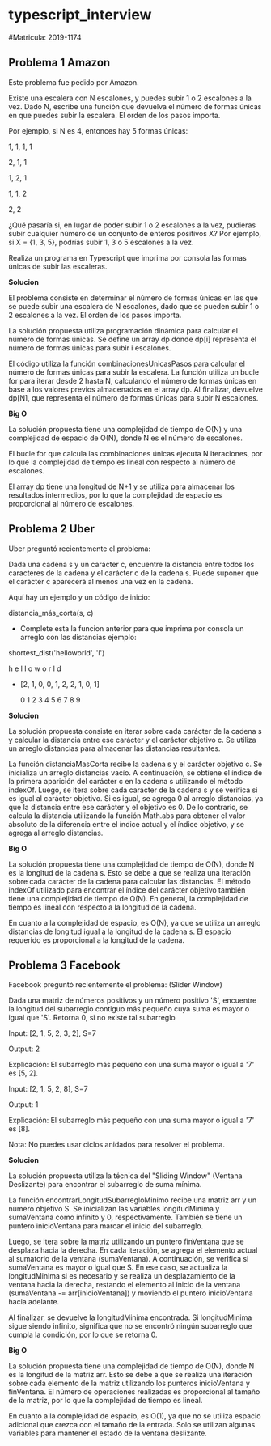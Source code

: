 # typescript_interview
#Matricula: 2019-1174

## Problema 1 Amazon

Este problema fue pedido por Amazon. 

Existe una escalera con N escalones, y puedes subir 1 o 2 escalones a la vez. Dado N, escribe una función que devuelva el número de formas únicas en que puedes subir la escalera. El orden de los pasos importa. 

 Por ejemplo, si N es 4, entonces hay 5 formas únicas: 

1, 1, 1, 1 

2, 1, 1 

1, 2, 1 

1, 1, 2 

2, 2 

¿Qué pasaría si, en lugar de poder subir 1 o 2 escalones a la vez, pudieras subir cualquier número de un conjunto de enteros positivos X? Por ejemplo, si X = {1, 3, 5}, podrías subir 1, 3 o 5 escalones a la vez. 

Realiza un programa en Typescript que imprima por consola las formas únicas de subir las escaleras.  

**Solucion**

El problema consiste en determinar el número de formas únicas en las que se puede subir una escalera de N escalones, dado que se pueden subir 1 o 2 escalones a la vez. El orden de los pasos importa.

La solución propuesta utiliza programación dinámica para calcular el número de formas únicas. Se define un array dp donde dp[i] representa el número de formas únicas para subir i escalones.

El código utiliza la función combinacionesUnicasPasos para calcular el número de formas únicas para subir la escalera. La función utiliza un bucle for para iterar desde 2 hasta N, calculando el número de formas únicas en base a los valores previos almacenados en el array dp. Al finalizar, devuelve dp[N], que representa el número de formas únicas para subir N escalones.

**Big O**

La solución propuesta tiene una complejidad de tiempo de O(N) y una complejidad de espacio de O(N), donde N es el número de escalones.

El bucle for que calcula las combinaciones únicas ejecuta N iteraciones, por lo que la complejidad de tiempo es lineal con respecto al número de escalones.

El array dp tiene una longitud de N+1 y se utiliza para almacenar los resultados intermedios, por lo que la complejidad de espacio es proporcional al número de escalones.

## Problema 2 Uber

Uber preguntó recientemente el problema:  

Dada una cadena s y un carácter c, encuentre la distancia entre todos los caracteres de la cadena y el carácter c de la cadena s. Puede suponer que el carácter c aparecerá al menos una vez en la cadena. 

Aquí hay un ejemplo y un código de inicio: 

distancia_más_corta(s, c) 

- Complete esta la funcion anterior para que imprima por consola un arreglo con las distancias ejemplo:  

shortest_dist('helloworld', 'l') 

             

   h  e  l  l  o  w  o  r  l  d 

- [2, 1, 0, 0, 1, 2, 2, 1, 0, 1] 

   0  1  2  3  4  5  6  7  8  9 

**Solucion**

La solución propuesta consiste en iterar sobre cada carácter de la cadena s y calcular la distancia entre ese carácter y el carácter objetivo c. Se utiliza un arreglo distancias para almacenar las distancias resultantes.

La función distanciaMasCorta recibe la cadena s y el carácter objetivo c. Se inicializa un arreglo distancias vacío. A continuación, se obtiene el índice de la primera aparición del carácter c en la cadena s utilizando el método indexOf. Luego, se itera sobre cada carácter de la cadena s y se verifica si es igual al carácter objetivo. Si es igual, se agrega 0 al arreglo distancias, ya que la distancia entre ese carácter y el objetivo es 0. De lo contrario, se calcula la distancia utilizando la función Math.abs para obtener el valor absoluto de la diferencia entre el índice actual y el índice objetivo, y se agrega al arreglo distancias.

**Big O**

La solución propuesta tiene una complejidad de tiempo de O(N), donde N es la longitud de la cadena s. Esto se debe a que se realiza una iteración sobre cada carácter de la cadena para calcular las distancias. El método indexOf utilizado para encontrar el índice del carácter objetivo también tiene una complejidad de tiempo de O(N). En general, la complejidad de tiempo es lineal con respecto a la longitud de la cadena.

En cuanto a la complejidad de espacio, es O(N), ya que se utiliza un arreglo distancias de longitud igual a la longitud de la cadena s. El espacio requerido es proporcional a la longitud de la cadena.

## Problema 3 Facebook

Facebook preguntó recientemente el problema: (Slider Window) 

Dada una matriz de números positivos y un número positivo 'S', encuentre la longitud del subarreglo contiguo más pequeño cuya suma es mayor o igual que 'S'. Retorna 0, si no existe tal subarreglo 

Input: [2, 1, 5, 2, 3, 2], S=7  

Output: 2 

Explicación: El subarreglo más pequeño con una suma mayor o igual a '7' es [5, 2]. 

Input: [2, 1, 5, 2, 8], S=7  

Output: 1 

Explicación: El subarreglo más pequeño con una suma mayor o igual a '7' es [8]. 

Nota: No puedes usar ciclos anidados para resolver el problema.  

**Solucion**

La solución propuesta utiliza la técnica del "Sliding Window" (Ventana Deslizante) para encontrar el subarreglo de suma mínima.

La función encontrarLongitudSubarregloMinimo recibe una matriz arr y un número objetivo S. Se inicializan las variables longitudMinima y sumaVentana como infinito y 0, respectivamente. También se tiene un puntero inicioVentana para marcar el inicio del subarreglo.

Luego, se itera sobre la matriz utilizando un puntero finVentana que se desplaza hacia la derecha. En cada iteración, se agrega el elemento actual al sumatorio de la ventana (sumaVentana). A continuación, se verifica si sumaVentana es mayor o igual que S. En ese caso, se actualiza la longitudMinima si es necesario y se realiza un desplazamiento de la ventana hacia la derecha, restando el elemento al inicio de la ventana (sumaVentana -= arr[inicioVentana]) y moviendo el puntero inicioVentana hacia adelante.

Al finalizar, se devuelve la longitudMinima encontrada. Si longitudMinima sigue siendo infinito, significa que no se encontró ningún subarreglo que cumpla la condición, por lo que se retorna 0.

**Big O**

La solución propuesta tiene una complejidad de tiempo de O(N), donde N es la longitud de la matriz arr. Esto se debe a que se realiza una iteración sobre cada elemento de la matriz utilizando los punteros inicioVentana y finVentana. El número de operaciones realizadas es proporcional al tamaño de la matriz, por lo que la complejidad de tiempo es lineal.

En cuanto a la complejidad de espacio, es O(1), ya que no se utiliza espacio adicional que crezca con el tamaño de la entrada. Solo se utilizan algunas variables para mantener el estado de la ventana deslizante.


